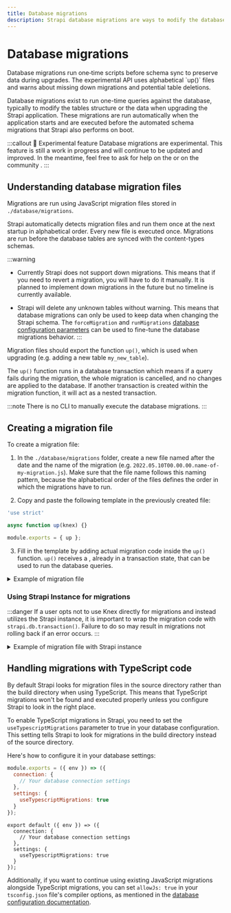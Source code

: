 ```yaml
---
title: Database migrations
description: Strapi database migrations are ways to modify the database
---
```


# Database migrations

<Tldr>
Database migrations run one‑time scripts before schema sync to preserve data during upgrades. The experimental API uses alphabetical `up()` files and warns about missing down migrations and potential table deletions.
</Tldr>

Database migrations exist to run one-time queries against the database, typically to modify the tables structure or the data when upgrading the Strapi application. These migrations are run automatically when the application starts and are executed before the automated schema migrations that Strapi also performs on boot.

:::callout 🚧  Experimental feature
Database migrations are experimental. This feature is still a work in progress and will continue to be updated and improved. In the meantime, feel free to ask for help on the <ExternalLink to="https://forum.strapi.io/" text="forum"/> or on the community <ExternalLink to="https://discord.strapi.io" text="Discord"/>.
:::

## Understanding database migration files

Migrations are run using JavaScript migration files stored in `./database/migrations`.

Strapi automatically detects migration files and run them once at the next startup in alphabetical order. Every new file is executed once. Migrations are run before the database tables are synced with the content-types schemas.

:::warning
* Currently Strapi does not support down migrations. This means that if you need to revert a migration, you will have to do it manually. It is planned to implement down migrations in the future but no timeline is currently available.

* Strapi will delete any unknown tables without warning. This means that database migrations can only be used to keep data when changing the Strapi schema. The `forceMigration` and `runMigrations` [database configuration parameters](/cms/configurations/database#settings-configuration-object) can be used to fine-tune the database migrations behavior.
:::

Migration files should export the function `up()`, which is used when upgrading (e.g. adding a new table `my_new_table`).

The `up()` function runs in a database transaction which means if a query fails during the migration, the whole migration is cancelled, and no changes are applied to the database. If another transaction is created within the migration function, it will act as a nested transaction.

:::note
There is no CLI to manually execute the database migrations.
:::

## Creating a migration file

To create a migration file:

1. In the `./database/migrations` folder, create a new file named after the date and the name of the migration (e.g. `2022.05.10T00.00.00.name-of-my-migration.js`). Make sure that the file name follows this naming pattern, because the alphabetical order of the files defines the order in which the migrations have to run.

2. Copy and paste the following template in the previously created file:

```jsx
'use strict'

async function up(knex) {}

module.exports = { up };
```

3. Fill in the template by adding actual migration code inside the `up()` function.
`up()` receives a <ExternalLink to="https://knexjs.org/" text="Knex instance"/>, already in a transaction state, that can be used to run the database queries.

<details>
<summary>Example of migration file</summary>

```jsx title="./database/migrations/2022.05.10T00.00.00.name-of-my-migration.js"

module.exports = {
  async up(knex) {
    // You have full access to the Knex.js API with an already initialized connection to the database

    // Example: renaming a table
    await knex.schema.renameTable('oldName', 'newName');

    // Example: renaming a column
    await knex.schema.table('someTable', table => {
      table.renameColumn('oldName', 'newName');
    });

    // Example: updating data
    await knex.from('someTable').update({ columnName: 'newValue' }).where({ columnName: 'oldValue' });
  },
};
```

</details>

### Using Strapi Instance for migrations

:::danger
If a user opts not to use Knex directly for migrations and instead utilizes the Strapi instance, it is important to wrap the migration code with `strapi.db.transaction()`. Failure to do so may result in migrations not rolling back if an error occurs.
:::

<details>
<summary>Example of migration file with Strapi instance</summary>

```jsx title="./database/migrations/2022.05.10T00.00.00.name-of-my-migration.js"
module.exports = {
  async up() {
    await strapi.db.transaction(async () => {
      // Your migration code here

      // Example: creating new entries
      await strapi.entityService.create('api::article.article', {
        data: {
          title: 'My Article',
        },
      });

      // Example: custom service method
      await strapi.service('api::article.article').updateRelatedArticles();
    });
  },
};
```

</details>

## Handling migrations with TypeScript code

By default Strapi looks for migration files in the source directory rather than the build directory when using TypeScript. This means that TypeScript migrations won't be found and executed properly unless you configure Strapi to look in the right place.

To enable TypeScript migrations in Strapi, you need to set the `useTypescriptMigrations` parameter to true in your database configuration. This setting tells Strapi to look for migrations in the build directory instead of the source directory.

Here's how to configure it in your database settings:

<Tabs groupId="js-ts">
<TabItem value="js" label="JavaScript">

```jsx title="/config/database.js"
module.exports = ({ env }) => ({
  connection: {
    // Your database connection settings
  },
  settings: {
    useTypescriptMigrations: true
  }
});
```

</TabItem>

<TabItem value="ts" label="TypeScript">

```tsx title="/config/database.ts"
export default ({ env }) => ({
  connection: {
    // Your database connection settings
  },
  settings: {
    useTypescriptMigrations: true
  }
});
```

</TabItem>
</Tabs>

Additionally, if you want to continue using existing JavaScript migrations alongside TypeScript migrations, you can set `allowJs: true` in your `tsconfig.json` file's compiler options, as mentioned in the [database configuration documentation](/cms/configurations/database#settings-configuration-object).
